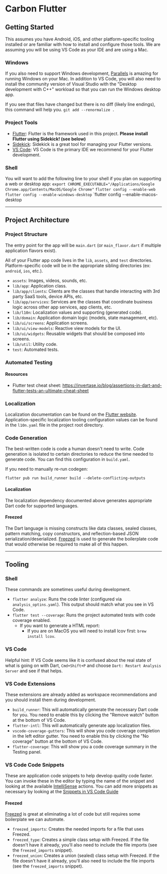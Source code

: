 # Carbon Flutter

## Getting Started
This assumes you have Android, iOS, and other platform-specific tooling installed or are familiar with how to install and configure those tools. We are assuming you will be using VS Code as your IDE and are using a Mac.

### Windows
If you also need to support Windows development, [Parallels](https://www.parallels.com/) is amazing for running Windows on your Mac. In addition to VS Code, you will also need to install the community version of Visual Studio with the "Desktop development with C++" workload so that you can run the Windows desktop app.

If you see that files have changed but there is no diff (likely line endings), this command will help you.
`git add --renormalize .`

### Project Tools
- [Flutter](https://flutter.dev/): Flutter is the framework used in this project. **Please install Flutter using Sidekick! (see below)**
- [Sidekick](https://github.com/fluttertools/sidekick): Sidekick is a great tool for managing your Flutter versions.
- [VS Code](https://code.visualstudio.com/): VS Code is the primary IDE we recommend for your Flutter development.

### Shell
You will want to add the following line to your shell if you plan on supporting a web or desktop app:
`export CHROME_EXECUTABLE="/Applications/Google Chrome.app/Contents/MacOS/Google Chrome"`
`flutter config --enable-web`
`flutter config --enable-windows-desktop`
`flutter config --enable-macos-desktop

***

## Project Architecture

### Project Structure
The entry point for the app will be `main.dart` (or `main_flavor.dart` if multiple application flavors exist).

All of your Flutter app code lives in the `lib`, `assets`, and `test` directories. Platform-specific code will be in the appropriate sibling directories (ex: `android`, `ios`, etc.).

- `assets`: Images, videos, sounds, etc.
- `lib/app`: Application class.
- `lib/app/clients`: Clients are the classes that handle interacting with 3rd party SaaS tools, device APIs, etc.
- `lib/app/services`: Services are the classes that coordinate business logic across other app services, app clients, etc.
- `lib/l10n`: Localization values and supporting (generated code).
- `lib/domain`: Application domain logic (models, state management, etc).
- `lib/ui/screens`: Application screens.
- `lib/ui/view-models`: Reactive view models for the UI.
- `lib/ui/widgets`: Reusable widgets that should be composed into screens.
- `lib/util`: Utility code.
- `test`: Automated tests.

### Automated Testing

#### Resources
- Flutter test cheat sheet: https://invertase.io/blog/assertions-in-dart-and-flutter-tests-an-ultimate-cheat-sheet


### Localization
Localization documentation can be found on the [Flutter website](https://docs.flutter.dev/development/accessibility-and-localization/internationalization). Application-specific localization tooling configuration values can be found in the `l10n.yaml` file in the project root directory.

### Code Generation
The best-written code is code a human doesn't need to write. Code generation is isolated to certain directories to reduce the time needed to generate code. You can find this configuration in `build.yaml`.

If you need to manually re-run codegen:
```
flutter pub run build_runner build --delete-conflicting-outputs
```

#### Localization
The localization dependency documented above generates appropriate Dart code for supported languages.

#### Freezed
The Dart language is missing constructs like data classes, sealed classes, pattern matching, copy constructors, and reflection-based JSON serialization/deserialized. [Freezed](https://pub.dev/packages/freezed) is used to generate the boilerplate code that would otherwise be required to make all of this happen.

***

## Tooling

### Shell
These commands are sometimes useful during development.
- `flutter analyze`: Runs the code linter (configured via `analysis_optins.yaml`). This output should match what you see in VS Code.
- `flutter test --coverage`: Runs the project automated tests with code coverage enabled.
    - If you want to generate a HTML report:
        - If you are on MacOS you will need to install lcov first: `brew install lcov`.

### VS Code
Helpful hint: If VS Code seems like it is confused about the real state of what is going on with Dart, `Cmd+Shift+P` and choose `Dart: Restart Analysis Server` and see if that helps.

### VS Code Extensions
These extensions are already added as workspace recommendations and you should install them during development.

- `build_runner`: This will automatically generate the necessary Dart code for you. You need to enable this by clicking the "Remove watch" button at the bottom of VS Code.
- `flutter-intl`: This will automatically generate app localization files.
- `vscode-coverage-gutters`: This will show you code coverage completion in the left editor gutter. You need to enable this by clicking the "No coverage" button at the bottom of VS Code.
- `flutter-coverage`: This will show you a code coverage summary in the Testing panel.

### VS Code Code Snippets
These are application code snippets to help develop quality code faster. You can invoke these in the editor by typing the name of the snippet and looking at the available [IntelliSense](https://code.visualstudio.com/docs/editor/intellisense) actions. You can add more snippets as necessary by looking at the [Snippets in VS Code Guide](https://code.visualstudio.com/docs/editor/userdefinedsnippets)

#### Freezed
[Freezed](https://pub.dev/packages/freezed) is great at eliminating a lot of code but still requires some boilerplate we can automate.
- `freezed_imports`: Creates the needed imports for a file that uses Freezed.
- `freezed_type`: Creates a simple class setup with Freezed. If the file doesn't have it already, you'll also need to include the file imports (see the `freezed_imports` snippet).
- `freezed_union`: Creates a union (sealed) class setup with Freezed. If the file doesn't have it already, you'll also need to include the file imports (see the `freezed_imports` snippet).